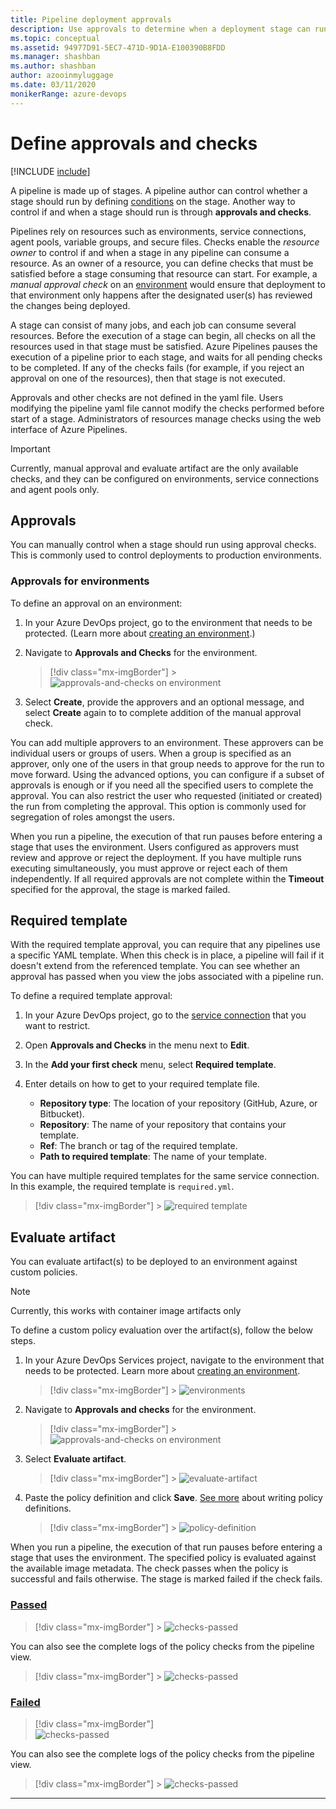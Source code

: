 ```yaml
---
title: Pipeline deployment approvals
description: Use approvals to determine when a deployment stage can run
ms.topic: conceptual
ms.assetid: 94977D91-5EC7-471D-9D1A-E100390B8FDD
ms.manager: shashban
ms.author: shashban
author: azooinmyluggage
ms.date: 03/11/2020
monikerRange: azure-devops
---
```


# Define approvals and checks

[!INCLUDE [include](../includes/version-team-services.md)]

A pipeline is made up of stages. A pipeline author can control whether a stage should run by defining [conditions](conditions.md) on the stage. Another way to control if and when a stage should run is through **approvals and checks**.

Pipelines rely on resources such as environments, service connections, agent pools, variable groups, and secure files. Checks enable the _resource owner_ to control if and when a stage in any pipeline can consume a resource. As an owner of a resource, you can define checks that must be satisfied before a stage consuming that resource can start. For example, a _manual approval check_ on an [environment](environments.md) would ensure that deployment to that environment only happens after the designated user(s) has reviewed the changes being deployed.

A stage can consist of many jobs, and each job can consume several resources. Before the execution of a stage can begin, all checks on all the resources used in that stage must be satisfied. Azure Pipelines pauses the execution of a pipeline prior to each stage, and waits for all pending checks to be completed. If any of the checks fails (for example, if you reject an approval on one of the resources), then that stage is not executed.

Approvals and other checks are not defined in the yaml file. Users modifying the pipeline yaml file cannot modify the checks performed before start of a stage. Administrators of resources manage checks using the web interface of Azure Pipelines.

> [!IMPORTANT]
> Currently, manual approval and evaluate artifact are the only available checks, and they can be configured on environments, service connections and agent pools only.

## Approvals

You can manually control when a stage should run using approval checks. This is commonly used to control deployments to production environments.

### Approvals for environments

To define an approval on an environment:

1. In your Azure DevOps project, go to the environment that needs to be protected. (Learn more about [creating an environment](environments.md#creation).)

2. Navigate to **Approvals and Checks** for the environment.

   > [!div class="mx-imgBorder"] > ![approvals-and-checks on environment](media/checks/approvals-and-checks.png)

3. Select **Create**, provide the approvers and an optional message, and select **Create** again to to complete addition of the manual approval check.

You can add multiple approvers to an environment. These approvers can be individual users or groups of users. When a group is specified as an approver, only one of the users in that group needs to approve for the run to move forward.
Using the advanced options, you can configure if a subset of approvals is enough or if you need all the specified users to complete the approval. You can also restrict the user who requested (initiated or created) the run from completing the approval. This option is commonly used for segregation of roles amongst the users.

When you run a pipeline, the execution of that run pauses before entering a stage that uses the environment. Users configured as approvers must review and approve or reject the deployment. If you have multiple runs executing simultaneously, you must approve or reject each of them independently. If all required approvals are not complete within the **Timeout** specified for the approval, the stage is marked failed.

## Required template

With the required template approval, you can require that any pipelines use a specific YAML template. When this check is in place, a pipeline will fail if it doesn't extend from the referenced template. You can see whether an approval has passed when you view the jobs associated with a pipeline run.

To define a required template approval:

1. In your Azure DevOps project, go to the [service connection](../library/service-endpoints.md) that you want to restrict.

2. Open **Approvals and Checks** in the menu next to **Edit**.

3. In the **Add your first check** menu, select **Required template**.

4. Enter details on how to get to your required template file.
   - **Repository type**: The location of your repository (GitHub, Azure, or Bitbucket).
   - **Repository**: The name of your repository that contains your template.
   - **Ref**: The branch or tag of the required template.
   - **Path to required template**: The name of your template.

You can have multiple required templates for the same service connection. In this example, the required template is `required.yml`.

> [!div class="mx-imgBorder"] > ![required template](media/required-template.png)

## Evaluate artifact

You can evaluate artifact(s) to be deployed to an environment against custom policies.

> [!NOTE]
> Currently, this works with container image artifacts only

To define a custom policy evaluation over the artifact(s), follow the below steps.

1. In your Azure DevOps Services project, navigate to the environment that needs to be protected. Learn more about [creating an environment](environments.md).

   > [!div class="mx-imgBorder"] > ![environments](media/checks/environments.png)

2. Navigate to **Approvals and checks** for the environment.

   > [!div class="mx-imgBorder"] > ![approvals-and-checks on environment](media/checks/approvals-and-checks.png)

3. Select **Evaluate artifact**.

   > [!div class="mx-imgBorder"] > ![evaluate-artifact](media/checks/evaluate-artifact.png)

4. Paste the policy definition and click **Save**. [See more](artifact-policy.md) about writing policy definitions.

   > [!div class="mx-imgBorder"] > ![policy-definition](media/checks/policy-definition.png)

When you run a pipeline, the execution of that run pauses before entering a stage that uses the environment. The specified policy is evaluated against the available image metadata. The check passes when the policy is successful and fails otherwise. The stage is marked failed if the check fails.

### [Passed](#tab/check-pass)

> [!div class="mx-imgBorder"] > ![checks-passed](media/checks/checks-passed.png)

You can also see the complete logs of the policy checks from the pipeline view.

> [!div class="mx-imgBorder"] > ![checks-passed](media/checks/policy-check-pass-logs.png)

### [Failed](#tab/check-failed)

> [!div class="mx-imgBorder"]  
> ![checks-passed](media/checks/checks-failed.png)

You can also see the complete logs of the policy checks from the pipeline view.

> [!div class="mx-imgBorder"] > ![checks-passed](media/checks/policy-check-failed-logs.png)

---
